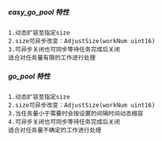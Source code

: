 ##### easy_go_pool 特性
```
1.动态扩容至指定size
2.size可异步改变：AdjustSize(workNum uint16)
3.可异步关闭也可同步等待任务完成后关闭
适合对任务量有限的工作进行处理
```
##### go_pool 特性
```
1.动态扩容至指定size
2.size可异步改变：AdjustSize(workNum uint16)
3.当任务量小于需要时会按设置的间隔时间动态缩容
4.可异步关闭也可同步等待任务完成后关闭
适合对任务量不确定的工作进行处理
```